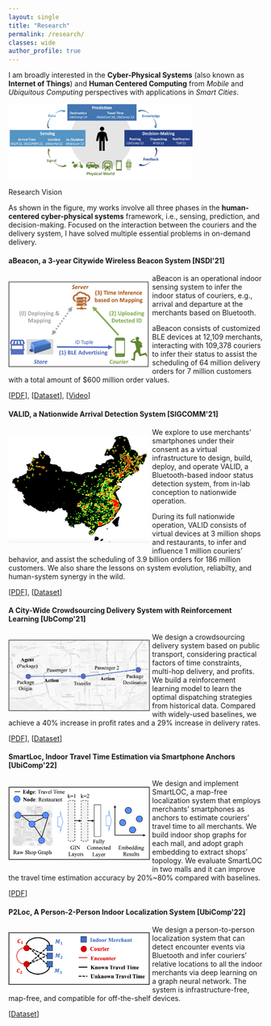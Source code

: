 ```yaml
---
layout: single
title: "Research"
permalink: /research/
classes: wide
author_profile: true
---
```


I am broadly interested in the **Cyber-Physical Systems** (also known as **Internet of Things**) and **Human Centered Computing** from *Mobile* and *Ubiquitous Computing* perspectives with applications in *Smart Cities*. 

<p><img src="/assets/images/Research/vision.png"
height="150"
alt="Research Vision">
<figcaption>Research Vision</figcaption> 
</p>

As shown in the figure, my works involve all three phases in the **human-centered cyber-physical systems** framework, i.e., sensing, prediction, and decision-making. Focused on the interaction between the couriers and the delivery system, I have solved multiple essential problems in on-demand delivery.

#### aBeacon, a 3-year Citywide Wireless Beacon System [NSDI'21]
<p style="float: left; margin-right: 1%; margin-bottom: 0.5em;">
	<img src="/assets/images/Research/physical-beacon-diagram.png" alt="aBeacon System" style="float: left; width: 20em;">
</p>
<p>aBeacon is an operational indoor sensing system to infer the indoor status of  couriers, e.g., arrival and departure at the merchants based on Bluetooth.</p>
<p>aBeacon consists of customized BLE devices at 12,109 merchants, interacting with 109,378 couriers to infer their status to assist the scheduling of 64 million delivery orders for 7 million customers with a total amount of $600 million order values.</p>

[[PDF](https://www.usenix.org/system/files/nsdi21spring-ding.pdf)], [[Dataset](https://tianchi.aliyun.com/dataset/dataDetail?dataId=76359)], [[Video](https://www.youtube.com/watch?v=PV9MUVwGw8o)]

<p class="clear"> </p>

#### VALID, a  Nationwide Arrival Detection System [SIGCOMM'21]
<p style="float: left; margin-right: 1%; margin-bottom: 0.5em;">
	<img src="/assets/images/Research/virtual-beacon-deployment.png" alt="VALID System" style="float: left; width: 20em;">
</p>
<p>We explore to use merchants’ smartphones under their consent as a virtual infrastructure to design, build, deploy, and operate VALID, a Bluetooth-based indoor status detection system, from in-lab conception to nationwide operation.</p>
<p>During its full nationwide operation, VALID consists of virtual devices at 3 million shops and restaurants, to infer and influence 1 million couriers’ behavior, and assist the scheduling of 3.9 billion orders for 186 million customers. We also share the lessons on system evolution, reliabilty, and human-system synergy in the wild.</p>

[[PDF](https://dl.acm.org/doi/pdf/10.1145/3452296.3472911)], [[Dataset](https://tianchi.aliyun.com/dataset/dataDetail?dataId=103969)]

<p class="clear"> </p>

#### A City-Wide Crowdsourcing Delivery System with Reinforcement Learning [UbComp'21]
<p style="float: left; margin-right: 1%; margin-bottom: 0.5em;">
	<img src="/assets/images/Research/hitchhiking.png" alt="Hitchhiking System" style="float: left; width: 20em;">
</p>

<p>We design a crowdsourcing delivery system based on public transport, considering practical factors of time constraints, multi-hop delivery, and profits. We build a reinforcement learning model to learn the optimal dispatching strategies from historical data. Compared with  widely-used baselines, we achieve a 40% increase in profit rates and a 29% increase in delivery rates.</p>

[[PDF](https://dl.acm.org/doi/pdf/10.1145/3478117)], [[Dataset](https://tianchi.aliyun.com/dataset/dataDetail?dataId=106807)]

<p class="clear"> </p>

#### SmartLoc, Indoor Travel Time Estimation via Smartphone Anchors [UbiComp'22]
<p style="float: left; margin-right: 1%; margin-bottom: 0.5em;">
	<img src="/assets/images/Research/smartloc.png" alt="Hitchhiking System" style="float: left; width: 20em;">
</p>
<p>We design and implement SmartLOC, a map-free localization system that employs merchants’ smartphones as anchors to estimate couriers’ travel time to all merchants. We build indoor shop graphs for each mall, and adopt graph embedding to extract shops’ topology. We evaluate SmartLOC in two malls and it can improve
the travel time estimation accuracy by 20%~80% compared with baselines.</p>

[[PDF](https://dl.acm.org/doi/pdf/10.1145/3494972)]


<p class="clear"> </p>

#### P2Loc, A Person-2-Person Indoor Localization System [UbiComp'22]
<p style="float: left; margin-right: 1%; margin-bottom: 0.5em;">
	<img src="/assets/images/Research/p2loc.png" alt="P2Loc Problem Setting" style="float: left; width: 20em;">
</p>
<p>We design a person-to-person localization system that can detect encounter events via Bluetooth and infer couriers’ relative locations to all the indoor merchants via deep learning on a graph neural network. The system is infrastructure-free, map-free, and compatible for off-the-shelf devices.</p> 

[[Dataset](https://tianchi.aliyun.com/dataset/dataDetail?dataId=119097)]

<p class="clear"> </p>

<!-- ## Literature Surveys

[Literature Surveys](/research/Literature-Survey/)
 -->
